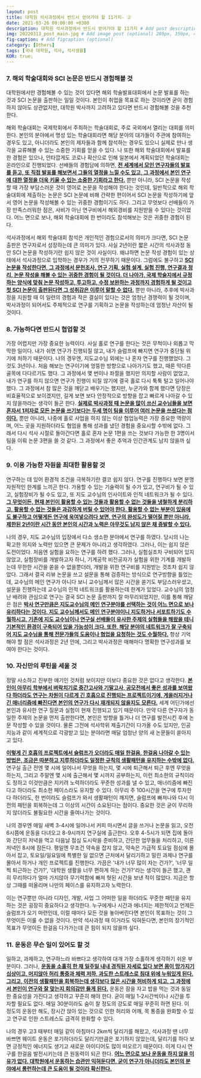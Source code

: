 ```yaml
---
layout: post
title: 대학원 석사과정에서 반드시 얻어가야 할 11가지- ②
date: 2021-03-26 09:00:00 +0300
description: 대학원 석사과정에서 반드시 얻어가야 할 11가지 # Add post description (optional)
img: 20220313_post_main.jpg # Add image post (optional) 280px, 350px, 470px, 700px, 940px
fig-caption: # Add figcaption (optional)
category: [Others]
tags: [국내 대학원, 석사, 석사생활]
KOR: true;
---
```



### 7. 해외 학술대회와 SCI 논문은 반드시 경험해볼 것

대학원에서만 경험해볼 수 있는 것이 있다면 해외 학술발표대회에서 논문 발표를 하는 것과 SCI 논문을 출판하는 일일 것이다. 본인이 취업을 목표로 하는 것이라면 굳이 경험하지 않아도 상관없지만, 대학원 박사까지 고려하고 있다면 반드시 경험해볼 것을 추천한다.<br>

해외 학술대회는 국제학회에서 주최하는 학술대회로, 주로 국외에서 열리는 대회를 의미한다. 본인의 분야에서 명성 있는 학술대회라면 해당 분야의 대가들이 주관에 참여하는 경우도 있고, 아니더라도 본인의 제자들과 함께 참석하는 경우도 있으니 실제로 만나 생각을 교류해볼 수 있는 소중한 기회를 얻을 수 있다. 나 또한 해외 학술대회에서 발표를 한 경험은 있으나, 안타깝게도 코로나 확산으로 인해 일본에서 계획되었던 학술대회는 온라인으로 진행되었다. 선배들의 경험담에 의하면, <ins>**전 세계에서 모인 연구자들의 발표를 듣고, 또 직접 발표를 해보면서 그들의 열정을 느낄 수도 있고, 그 과정에서 본인 연구에 대한 열정을 더욱 키울 수 있는 소중한 기회라고 한다.**</ins> 뿐만 아니라, SCI 논문을 작성할 때 가장 부담스러운 것이 영어로 논문을 작성해야 한다는 것인데, 일반적으로 해외 학술대회에 제출하는 논문은 SCI 논문에 비해 간략한 편이어서 SCI 논문을 작성하기에 앞서 영어 논문을 작성해볼 수 있는 귀중한 경험이기도 하다. 그리고 무엇보다 선배들이 가장 만족스러워한 점은, 사비가 아닌 연구비에서 해외경비를 지원받을 수 있다는 것이었다. 어느 면으로 보나, 해외 학술대회에 한 번이라도 참석해보는 것은 귀중한 경험이 된다.<br>

석사과정에서 해외 학술대회 참석은 개인적인 경험으로서의 의미가 크다면, SCI 논문 출판은 연구자로서 성장하는데 큰 의미가 있다. 사실 2년이란 짧은 시간의 석사과정 동안 SCI 논문을 작성하기란 쉽지 않은 것이 사실이다. 왜냐하면 논문 작성 경험이 있는 상태에서 석사과정으로 입학하는 경우가 거의 전무하기 때문이다. 그럼에도 불구하고 <ins>**SCI 논문을 작성한다면, 그 과정에서 문헌조사, 연구 기획, 실험 설계, 실험 진행, 연구결과 정리, 논문 작성을 해볼 수 있는 귀중한 경험이 될 것이다. 더 나아가, 국제 학술지에서 규정하는 양식에 맞춰 논문 작성하고, 투고하고, 수정 보완하는 과정까지 경험하게 될 것이고 첫 SCI 논문이 출판된다면 그 성취감은 이루어 말할 수 없다.**</ins> 뿐만 아니라, 추후에 박사과정을 지원할 때 이 일련의 경험과 작은 결실이 있다는 것은 엄청난 경쟁력이 될 것이며, 박사과정이 되어서도 주체적으로 연구를 기획하고 논문을 작성하는데 엄청난 자산이 될 것이다.<br>


### 8. 가능하다면 반드시 협업할 것

가장 어렵지만 가장 중요한 능력이다. 사실 홀로 연구를 한다는 것은 무척이나 외롭고 막막한 일이다. 내가 쉬면 연구가 진행되질 않고, 내가 슬럼프에 빠지면 연구가 중단될 위기에 처하기 때문이다. 나의 경우엔, 지도교수님 외에는 나 혼자 연구를 진행했었다. 그것도 3년이나. 처음 해보는 연구이기에 엉뚱한 방향으로 나아가기도 했고, 때론 막다른 골목에 다다르기도 했다. 그 과정에서 몇 번이나 좌절을 했지만 의지할 사람이 없었고, 내가 연구를 하지 않으면 연구가 진행이 되질 않기에 결국 홀로 다시 툭툭 털고 일어나야 했다. 그 과정에서 참 많은 것을 깨닫고 배우기는 했지만, 누군가와 함께 했다면 당장은 비효율적으로 보이겠지만, 길게 보면 보다 안정적으로 방향을 잡고 빠르게 나아갈 수 있지 않을까라는 생각이 들곤 한다. <ins>**실제로 박사과정 때 논문을 많이 쓰신 교수님들을 보면 혼자서 1저자로 모든 논문을 쓰기보다는 두세 명이 팀을 이루어 여러 논문을 쓰셨다는 점이다.**</ins> 뿐만 아니라, 나중에 홀로 사업을 하지 않는 이상 협업능력은 가장 중요한 역량이며, 어느 곳을 지원하더라도 협업을 통해 성과를 냈던 경험을 중요시할 수밖에 없다. 그래서 다시 석사 시절로 돌아간다면 홀로 혼자 논문 1편을 쓰는 것보다 가능한 한 3명이서 팀을 이뤄 논문 3편을 쓸 것 같다. 그 과정에서 좋은 추억과 인간관계도 남지 않을까 싶다.<br>


### 9. 이용 가능한 자원을 최대한 활용할 것

연구하는 데 있어 환경적 조건을 극복하기란 결코 쉽지 않다. 연구를 진행하다 보면 분명 자원적인 한계를 느끼곤 한다. 가용할 수 있는 기술력이 될 수가 있고, 연구비가 될 수 있고, 실험장비가 될 수도 있고, 또 지도 교수님의 인사이트와 인적 네트워크가 될 수 있다. <ins>**그 무엇이든, 현재 본인이 활용할 수 있는 것들과 활용할 수 없는 것들을 냉철하게 분리하고, 활용할 수 없는 것들은 과감하게 버릴 수 있어야 한다. 활용할 수 없는 부분이 있음에도 불구하고 어떻게든 연구에 욱여넣으려다 보면, 연구의 완성도가 떨어질 뿐만 아니라, 제한된 2년이란 시간 동안 본인의 시간과 노력은 아무것도 남지 않은 채 증발할 수 있다.**</ins><br>

 나의 경우, 지도 교수님의 입장에서 다소 생소한 분야에서 연구를 하였다. 당시의 나는 확고한 의지와 노력만 있으면 큰 문제가 아니라고 생각하였다. 그러나, 이는 쉽지 않은 도전이었다. 처음엔 실험을 요하는 연구를 하려 했다. 그러나, 실험실조차 구비되어 있지 않았고, 실험장비를 개발하고자 하니, 기계공학 비전공자가 실험을 위한 기계를 개발하는데 무한한 시간을 쏟을 수 없을뿐더러, 개발을 위한 연구비를 지원받는 것조차 쉽지 않았다. 그래서 결국 리뷰 논문을 쓰고 설문을 통해 검증하는 방식으로 연구방향을 틀었는데, 교수님의 메인 연구가 아니다 보니 교수님께서 많은 시간을 쏟기도 부담스러우셨고, 설문을 진행하는데 교수님의 인적 네트워크를 활용하는데 한계가 있었다. 교수님의 엄청난 배려와 관심으로 연구는 결국 SCI 논문 출판까지 잘 마무리되었지만, 이를 통해 깨달은 점은 <ins>**박사 연구만큼은 지도교수님의 메인 연구분야를 선택하는 것이 어느 면으로 보나 유리하다는 것이다. 지도 교수님께서도 메인 연구분야이니 지도하거나 서포트하기도 수월하시고, 기존에 지도 교수님이나 연구실 선배들이 유사한 주제의 실험들을 해왔을 테니 기본적인 환경이 구축되어 있을 가능성이 크다. 또한, 해당 분야의 네트워크가 잘 구축되어 지도 교수님을 통해 전문가들의 도움이나 협업을 요청하는 것도 수월하다.**</ins> 항상 기억해야 할 점은 석사과정은 2년 안에, 그리고 박사과정은 매해마다 명확한 연구성과를 보여야 한다는 것이다.<br>


### 10. 자신만의 루틴을 세울 것

정말 사소하고 진부한 얘기인 것처럼 보이지만 이보다 중요한 것은 없다고 생각한다. <ins>**본인이 아무리 학부에서 벼락치기로 중간고사와 기말고사, 공모전에서 좋은 성과를 보여왔다 하더라도 연구는 차원이 다르게 긴 호흡으로 진행되는 프로젝트이기에, 게을러지거나 긴 매너리즘에 빠진다면 본인의 연구가 다시 재개되지 않을지도 모른다.**</ins> 세계 어딘가에선 본인과 유사한 연구 질문과 실험이 현재 진행되고 있기 때문이다. 만약 다른 연구자가 동일한 주제의 논문을 먼저 출판한다면, 본인은 방향을 틀거나 더 연구를 발전시킨 후에 논문 작성할 수 있을 것이다. 물론 그전에 석사학위 제출기간이 다가올 수도 있지만, 인공지능과 같이 세계적으로 각광받고 있는 분야라면 매달 엄청난 양의 새 논문들이 쏟아지고 있다.<br>

<ins>**이렇게 긴 호흡의 프로젝트에서 슬럼프가 오더라도 매일 한걸음, 한걸음 나아갈 수 있는 방법은, 조금은 따분하고 지루하더라도 일정한 규칙의 생활패턴을 유지하는 수밖에 없다.**</ins> 연구실 출근 전엔 몇 시에 일어나서 무엇을 하는지, 몇 시에 퇴근해서 퇴근 후엔 무엇을 하는지, 그리고 주말엔 몇 시에 출근해서 몇 시까지 공부하는지, 이런 최소한의 규칙이라도 정하고 이것만큼은 지키려 노력하더라도 꾸준한 성과를 낼 수 있고, 매너리즘에 빠진다고 하더라도 최소한 페이스라도 유지할 수 있다. 아무리 주 100시간을 연구에 투자한다 하더라도, 한 번이라도 슬럼프가 와서 생활패턴이 깨지면, 슬럼프에 빠져나와 다시 이전의 패턴을 회복하는데 그 이상의 시간이 소요된다는 점이다. 중요한 것은 굳이 무리하지 않더라도 불필요한 시간을 줄여나가는 것이다.<br>

나의 경우엔 매일 새벽 3-4시에 일어나서 커피 마시면서 글을 쓰거나 논문을 읽고, 오전 6시쯤에 운동을 다녀오고 8-9시까지 연구실에 출근한다. 오후 4-5시가 되면 집에 돌아와 간단히 저녁을 먹고 다음날 점심 도시락을 준비하고, 간단한 업무들을 처리하고, 이른 저녁인 8시에 잠든다. 평일엔 무조건 약속을 잡지 않고, 약속은 가급적 토요일 점심에 몰아서 잡고, 토요일/일요일에 특별한 일 없으면 근처에서 달리기하고 밀린 과제나 연구를 몰아서 하거나 개인 프로젝트를 진행한다. 가끔은 '내가 너무 많이 자는 건가?', '너무 일찍 퇴근하는 건가?', '대학원 생활을 너무 편하게 하는 건가?'라는 생각이 들곤 했고, 괜히 무리하다가 얼마 가지않아 무기력함에 빠져 헛된 시간을 보낸 적이 많았다. 지금은 항상 그때를 떠올리며 나만의 페이스를 유지하고자 노력한다.<br>

이는 연구뿐만 아니라 디자인, 개발, 사업 그 어떠한 일을 하더라도 꾸준한 패턴을 유지하는 것은 굉장히 중요하다고 생각한다. 누구에게나 시간과 에너지는 제한적이고 언제든 슬럼프가 오기 마련인데, 이럴 때마다 모든 것을 놓아버린다면 본인이 목표하는 것이 그 무엇이든 이룰 수 없을 것이다. 만약 석사과정 때 이거라도 익혀둔다면, 본인의 장기적인 목표가 무엇이든 한걸음 다가가는데 큰 힘이 되지 않을까 싶다.<br>


### 11. 운동은 무슨 일이 있어도 할 것

일하고, 과제하고, 연구하느라 바쁘다고 생각하여 대개 가장 소홀하게 생각하기 쉬운 부분이다. 그러나, <ins>**운동을 소홀히 한 채 일주일 내내 경직된 자세로 있다 보면 몸이 망가지기 십상이고, 머지않아 허리 통증과 체력 저하, 과도한 스트레스로 침대 위에 누워있게 된다. 그리고, 이전의 생활패턴을 회복하는데 생각보다 많은 시간을 허비하게 되고, 그 과정에서 본인이 연구와 잘 맞는지 회의감만 들게 된다.**</ins> 운동은 잠을 자고 밥을 먹는 것과 동일한 중요성을 가진다고 생각하고 꾸준히 해야 한다. 굳이 매일 1-2시간씩이나 시간을 투자할 필요도 없다. 매일 30분이라도 숨이 찰 정도의 강도로 매일 꾸준히 하면 된다. 이 정도의 운동만 해도, 장시간 앉아 있는 것으로 인한 허리와 어깨, 목 통증을 완화할 수 있고 연구로 인한 스트레스도 급격히 완화할 수 있다.<br>

나의 경우 고3 때부터 매일 같이 아침마다 2km씩 달리기를 해왔고, 석사과정 땐 너무 바쁘면 웨이트 운동은 포기하더라도 달리기만큼은 포기하지 않았는데, 달리기를 하다 보면 긍정적인 에너지도 생기고 새로운 아이디어도 많이 떠오르기 때문이다. 이게 다시 연구를 한걸음 발전시키는데 큰 원동력이 되곤 한다. <ins>**어느 면으로 보나 운동을 하지 않을 이유가 없다. 대학원에서 운동하는 습관만 익혀둔다면, 굳이 연구가 아니더라도 본인의 분야에서 롱런하는데 큰 도움이 될 것이라 확신한다.**</ins><br>
